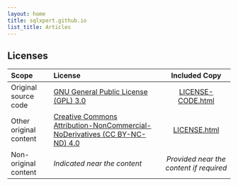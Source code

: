 ```yaml
---
layout: home
title: sqlxpert.github.io
list_title: Articles
---
```


## Licenses

|Scope|License|Included Copy|
|:---|:---|:---:|
|Original source code|[GNU General Public License (GPL) 3.0](http://www.gnu.org/licenses/gpl-3.0.html)|[LICENSE-CODE.html](/LICENSE-CODE.md)|
|Other original content|[Creative Commons Attribution-NonCommercial-NoDerivatives (CC BY-NC-ND) 4.0](https://creativecommons.org/licenses/by-nc-nd/4.0/legalcode.en)|[LICENSE.html](/LICENSE.md)|
|Non-original content|_Indicated near the content_|_Provided near the content if required_|
